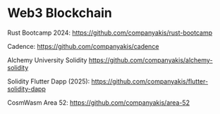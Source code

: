# Web3 Blockchain

Rust Bootcamp 2024:
https://github.com/companyakis/rust-bootcamp

Cadence:
https://github.com/companyakis/cadence

Alchemy University Solidity
https://github.com/companyakis/alchemy-solidity

Solidity Flutter Dapp (2025):
https://github.com/companyakis/flutter-solidity-dapp

CosmWasm Area 52:
https://github.com/companyakis/area-52

